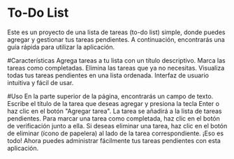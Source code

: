 # To-Do List
Este es un proyecto de una lista de tareas (to-do list) simple, donde puedes agregar y gestionar tus tareas pendientes. A continuación, encontrarás una guía rápida para utilizar la aplicación.

#Características
Agrega tareas a tu lista con un título descriptivo.
Marca las tareas como completadas.
Elimina las tareas que ya no necesitas.
Visualiza todas tus tareas pendientes en una lista ordenada.
Interfaz de usuario intuitiva y fácil de usar.

#Uso
En la parte superior de la página, encontrarás un campo de texto.
Escribe el título de la tarea que deseas agregar y presiona la tecla Enter o haz clic en el botón "Agregar tarea".
La tarea se añadirá a la lista de tareas pendientes.
Para marcar una tarea como completada, haz clic en el botón de verificación junto a ella.
Si deseas eliminar una tarea, haz clic en el botón de eliminar (ícono de papelera) al lado de la tarea correspondiente.
¡Eso es todo! Ahora puedes administrar fácilmente tus tareas pendientes con esta aplicación.
